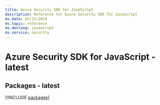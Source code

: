 ```yaml
---
title: Azure Security SDK for JavaScript
description: Reference for Azure Security SDK for JavaScript
ms.date: 02/21/2024
ms.topic: reference
ms.devlang: javascript
ms.service: security
---
```

# Azure Security SDK for JavaScript - latest
## Packages - latest
[!INCLUDE [packages](security-index.md)]